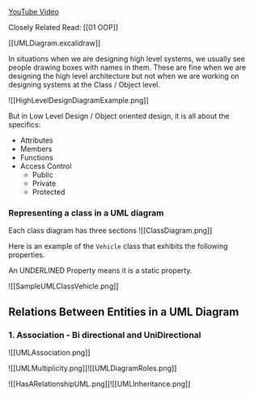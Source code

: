 [YouTube Video](https://youtu.be/j84w5VM9GT8) 

Closely Related Read: [[01 OOP]]

[[UMLDiagram.excalidraw]]

In situations when we are designing high level systems, we usually see people drawing boxes with names in them. These are fine when we are designing the high level architecture but not when we are working on designing systems at the Class / Object level.

![[HighLevelDesignDiagramExample.png]]

But in Low Level Design / Object oriented design, it is all about the specifics: 
- Attributes
- Members
- Functions
- Access Control
	- Public
	- Private
	- Protected

### Representing a class in a UML diagram

Each class diagram has three sections
![[ClassDiagram.png]]

Here is an example of the `Vehicle` class that exhibits the following properties. 

An UNDERLINED Property means it is a static property.

![[SampleUMLClassVehicle.png]]

## Relations Between Entities in a UML Diagram

### 1. Association - Bi directional and UniDirectional
![[UMLAssociation.png]]

![[UMLMultiplicity.png]]![[UMLDiagramRoles.png]]

![[HasARelationshipUML.png]]![[UMLInheritance.png]]